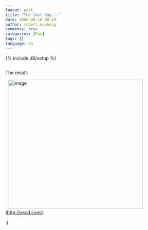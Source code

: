 ```yaml
---
layout: post
title: "The last day..."
date: 2008-09-10 08:28
author: robert.muehsig
comments: true
categories: [Fun]
tags: []
language: en
---
```

{% include JB/setup %}
<p></p>  <p>   <div class="wlWriterSmartContent" id="scid:5737277B-5D6D-4f48-ABFC-DD9C333F4C5D:b162aa35-1bba-4ace-8f90-574c1a28a42f" style="padding-right: 0px; display: inline; padding-left: 0px; padding-bottom: 0px; margin: 0px; padding-top: 0px"><div id="3044642e-a8f4-4065-bd42-9fd2108b8071" style="margin: 0px; padding: 0px; display: inline;"><div><a href="http://youtube.com/watch?v=j50ZssEojtM" target="_new"><img src="{{BASE_PATH}}/assets/wp-images-en/videof38086f5b55d.jpg" galleryimg="no" onload="var downlevelDiv = document.getElementById('3044642e-a8f4-4065-bd42-9fd2108b8071'); downlevelDiv.innerHTML = &quot;&lt;div&gt;&lt;object width=\&quot;425\&quot; height=\&quot;355\&quot;&gt;&lt;param name=\&quot;movie\&quot; value=\&quot;http://www.youtube.com/v/j50ZssEojtM\&quot;&gt;&lt;\/param&gt;&lt;param name=\&quot;wmode\&quot; value=\&quot;transparent\&quot;&gt;&lt;\/param&gt;&lt;embed src=\&quot;http://www.youtube.com/v/j50ZssEojtM\&quot; type=\&quot;application/x-shockwave-flash\&quot; wmode=\&quot;transparent\&quot; width=\&quot;425\&quot; height=\&quot;355\&quot;&gt;&lt;\/embed&gt;&lt;\/object&gt;&lt;\/div&gt;&quot;;" alt=""></a></div></div></div> </p>  <p>The result:</p>&#160; <a href="{{BASE_PATH}}/assets/wp-images-en/image33.png"><img style="border-right: 0px; border-top: 0px; border-left: 0px; border-bottom: 0px" height="402" alt="image" src="{{BASE_PATH}}/assets/wp-images-en/image-thumb33.png" width="420" border="0" /></a>   <br />(<a href="http://xkcd.com/">http://xkcd.com/</a>)  <p></p>  <p>:)</p>
